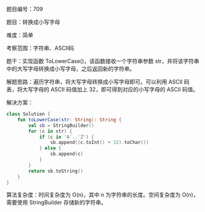 题目编号：709

题目：转换成小写字母

难度：简单

考察范围：字符串、ASCII码

题干：实现函数 ToLowerCase()，该函数接收一个字符串参数 str，并将该字符串中的大写字母转换成小写字母，之后返回新的字符串。

解题思路：遍历字符串，将大写字母转换成小写字母即可。可以利用 ASCII 码表，将大写字母的 ASCII 码值加上 32，即可得到对应的小写字母的 ASCII 码值。

解决方案：

```kotlin
class Solution {
    fun toLowerCase(str: String): String {
        val sb = StringBuilder()
        for (c in str) {
            if (c in 'A'..'Z') {
                sb.append((c.toInt() + 32).toChar())
            } else {
                sb.append(c)
            }
        }
        return sb.toString()
    }
}
```

算法复杂度：时间复杂度为 O(n)，其中 n 为字符串的长度。空间复杂度为 O(n)，需要使用 StringBuilder 存储新的字符串。